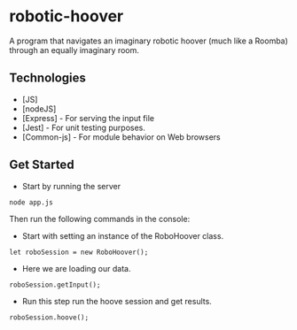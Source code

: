 # robotic-hoover

A program that navigates an imaginary robotic hoover (much like a Roomba)
through an equally imaginary room.



## Technologies

* [JS]
* [nodeJS]
* [Express] - For serving the input file
* [Jest] - For unit testing purposes.
* [Common-js] - For module behavior on Web browsers




## Get Started
- Start by running the server
```
node app.js
```

Then run the following commands in the console:

- Start with setting an instance of the RoboHoover class.
```
let roboSession = new RoboHoover();
```

- Here we are loading our data.
```
roboSession.getInput();
```

- Run this step run the hoove session and get results.
```
roboSession.hoove();
```

